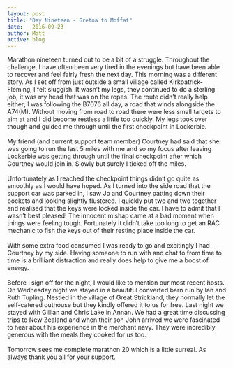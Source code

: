```yaml
---
layout: post
title: "Day Nineteen - Gretna to Moffat"
date:   2016-09-23
author: Matt
active: blog
---
```

Marathon nineteen turned out to be a bit of a struggle. Throughout the challenge, I have often been very tired in the evenings but have been able to recover and feel fairly fresh the next day. This morning was a different story. As I set off from just outside a small village called Kirkpatrick-Fleming, I felt sluggish. It wasn’t my legs, they continued to do a sterling job, it was my head that was on the ropes. The route didn’t really help either; I was following the B7076 all day, a road that winds alongside the A74(M). Without moving from road to road there were less small targets to aim at and I did become restless a little too quickly. My legs took over though and guided me through until the first checkpoint in Lockerbie.
<br><br>
My friend (and current support team member) Courtney had said that she was going to run the last 5 miles with me and so my focus after leaving Lockerbie was getting through until the final checkpoint after which Courtney would join in. Slowly but surely I ticked off the miles. 
<br><br>
Unfortunately as I reached the checkpoint things didn’t go quite as smoothly as I would have hoped. As I turned into the side road that the support car was parked in, I saw Jo and Courtney patting down their pockets and looking slightly flustered. I quickly put two and two together and realised that the keys were locked inside the car. I have to admit that I wasn’t best pleased! The innocent mishap came at a bad moment when things were feeling tough. Fortunately it didn’t take too long to get an RAC mechanic to fish the keys out of their resting place inside the car. 
<br><br>
With some extra food consumed I was ready to go and excitingly I had Courtney by my side. Having someone to run with and chat to from time to time is a brilliant distraction and really does help to give me a boost of energy. 
<br><br>
Before I sign off for the night, I would like to mention our most recent hosts. On Wednesday night we stayed in a beautiful converted barn run by Ian and Ruth Tupling. Nestled in the village of Great Strickland, they normally let the self-catered outhouse but they kindly offered it to us for free. Last night we stayed with Gillian and Chris Lake in Annan. We had a great time discussing trips to New Zealand and when their son John arrived we were fascinated to hear about his experience in the merchant navy. They were incredibly generous with the meals they cooked for us too. 
<br><br>
Tomorrow sees me complete marathon 20 which is a little surreal. As always thank you all for your support. 


